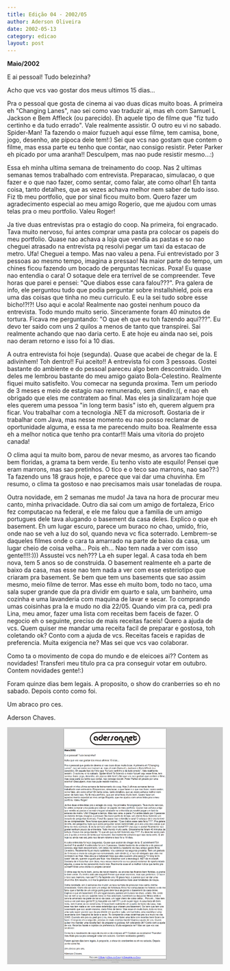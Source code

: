 ```yaml
---
title: Edição 04 - 2002/05
author: Aderson Oliveira
date: 2002-05-13
category: edicao
layout: post
---
```


**Maio/2002**

E ai pessoal! Tudo belezinha?

Acho que vcs vao gostar dos meus ultimos 15 dias...

Pra o pessoal que gosta de cinema ai vao duas dicas muito boas. A primeira eh "Changing Lanes", nao sei como vao traduzir ai, mas eh com Samuel L Jackson e Bem Affleck (ou parecido). Eh aquele tipo de filme que "fiz tudo certinho e da tudo errado". Vale realmente assistir. O outro eu vi no sabado. Spider-Man! Ta fazendo o maior fuzueh aqui esse filme, tem camisa, bone, jogo, desenho, ate pipoca dele tem!:) Sei que vcs nao gostam que contem o filme, mas essa parte eu tenho que contar, nao consigo resistir. Peter Parker eh picado por uma aranha!! Desculpem, mas nao pude resistir mesmo...:)

Essa eh minha ultima semana de treinamento do coop. Nas 2 ultimas semanas temos trabalhado com entrevista. Preparacao, simulacao, o que fazer e o que nao fazer, como sentar, como falar, ate como olhar! Eh tanta coisa, tanto detalhes, que as vezes achava melhor nem saber de tudo isso. Fiz tb meu portfolio, que por sinal ficou muito bom. Quero fazer um agradecimento especial ao meu amigo Rogerio, que me ajudou com umas telas pra o meu portfolio. Valeu Roger!

Ja tive duas entrevistas pra o estagio do coop. Na primeira, foi engracado. Tava muito nervoso, fui antes comprar uma pasta pra colocar os papeis do meu portfolio. Quase nao achava a loja que vendia as pastas e so nao cheguei atrasado na entrevista pq resolvi pegar um taxi da estacao de metro. Ufa! Cheguei a tempo. Mas nao valeu a pena. Fui entrevistado por 3 pessoas ao mesmo tempo, imagina a pressao! Na maior parte do tempo, um chines ficou fazendo um bocado de perguntas tecnicas. Poxa! Eu quase nao entendia o cara! O sotaque dele era terrivel de se compreender. Teve horas que parei e pensei: "Que diabos esse cara falou???". Pra galera de info, ele perguntou tudo que podia perguntar sobre installshield, pois era uma das coisas que tinha no meu curriculo. E eu la sei tudo sobre esse bicho!?!?! Uso aqui e acola! Realmente nao gostei nenhum pouco da entrevista. Todo mundo muito serio. Sinceramente foram 40 minutos de tortura. Ficava me perguntando: "O que eh que eu toh fazendo aqui???". Eu devo ter saido com uns 2 quilos a menos de tanto que transpirei. Sai realmente achando que nao daria certo. E ate hoje eu ainda nao sei, pois nao deram retorno e isso foi a 10 dias.

A outra entrevista foi hoje (segunda). Quase que acabei de chegar de la. E adivinhem! Toh dentro!! Fui aceito!! A entrevista foi com 3 pessoas. Gostei bastante do ambiente e do pessoal pareceu algo bem descontraido. Um deles me lembrou bastante do meu amigo gaiato Bola-Celestino. Realmente fiquei muito satisfeito. Vou comecar na segunda proxima. Tem um periodo de 3 meses e meio de estagio nao remunerado, sem dindin:((, e nao eh obrigado que eles me contratem ao final. Mas eles ja sinalizaram hoje que eles querem uma pessoa "in long term basis" isto eh, querem alguem pra ficar. Vou trabalhar com a tecnologia .NET da microsoft. Gostaria de ir trabalhar com Java, mas nesse momento eu nao posso reclamar de oportunidade alguma, e essa ta me parecendo muito boa. Realmente essa eh a melhor notica que tenho pra contar!!! Mais uma vitoria do projeto canada!

O clima aqui ta muito bom, parou de nevar mesmo, as arvores tao ficando bem floridas, a grama ta bem verde. Eu tenho visto ate esquilo! Pensei que eram marrons, mas sao pretinhos. O tico e o teco sao marrons, nao sao??:) Ta fazendo uns 18 graus hoje, e parece que vai dar uma chuvinha. Em resumo, o clima ta gostoso e nao precisamos mais usar toneladas de roupa.

Outra novidade, em 2 semanas me mudo! Ja tava na hora de procurar meu canto, minha privacidade. Outro dia sai com um amigo de fortaleza, Erico fez computacao na federal, e ele me falou que a familia de um amigo portugues dele tava alugando o basement da casa deles. Explico o que eh basement. Eh um lugar escuro, parece um buraco no chao, umido, frio, onde nao se veh a luz do sol, quando neva vc fica soterrado. Lembrem-se daqueles filmes onde o cara ta amarrado na parte de baixo da casa, um lugar cheio de coisa velha... Pois eh... Nao tem nada a ver com isso gente!!!!:))) Assustei vcs neh??? La eh super legal. A casa toda eh bem nova, tem 5 anos so de construida. O basement realmente eh a parte de baixo da casa, mas esse nao tem nada a ver com esse esteriotipo que criaram pra basement. Se bem que tem uns basements que sao assim mesmo, meio filme de terror. Mas esse eh muito bom, todo no taco, uma sala super grande que da pra dividir em quarto e sala, um banheiro, uma cozinha e uma lavanderia com maquina de lavar e secar. To comprando umas coisinhas pra la e mudo no dia 22/05. Quando vim pra ca, pedi pra Lina, meu amor, fazer uma lista com receitas bem faceis de fazer. O negocio eh o seguinte, preciso de mais receitas faceis! Quero a ajuda de vcs. Quem quiser me mandar uma receita facil de preparar e gostosa, toh coletando ok? Conto com a ajuda de vcs. Receitas faceis e rapidas de preferencia. Muita exigencia ne? Mas sei que vcs vao colaborar.

Como ta o movimento de copa do mundo e de eleicoes ai?? Contem as novidades! Transferi meu titulo pra ca pra conseguir votar em outubro. Contem novidades gente!:)

Foram quinze dias bem legais. A proposito, o show do cranberries so eh no sabado. Depois conto como foi.

Um abraco pro ces.

Aderson Chaves.

[![Imagem no site original](/assets/images/edicao04.png)](/assets/images/edicao04.png)